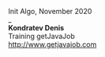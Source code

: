 Init Algo, November 2020  
_  
**Kondratev Denis**  
Training getJavaJob  
http://www.getjavajob.com  
